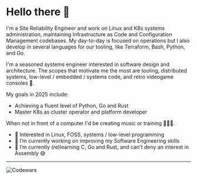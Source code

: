# Hello there 👋

I'm a Site Reliability Engineer and work on Linux and K8s systems administration, maintaining Infrastructure as Code and Configuration Management codebases. My day-to-day is focused on operations but I also develop in several languages for our tooling, like Terraform, Bash, Python, and Go.

I'm a seasoned systems engineer interested in software design and architecture.
The scopes that motivate me the most are tooling, distributed systems, low-level / embedded / systems code, and retro videogame consoles 👾.

My goals in 2025 include:
- Achieving a fluent level of Python, Go and Rust
- Master K8s as cluster operator and platform developer

When not in front of a computer I'd be creating music or training 🎸🏋️‍♂️.

- 🧐 Interested in Linux, FOSS, systems / low-level programming
- 🔭 I’m currently working on improving my Software Engineering skills
- 🌱 I’m currently (re)learning C, Go and Rust, and can't deny an interest in Assembly 😅
___

![Codewars](https://www.codewars.com/users/v4ld3r5/badges/micro)
